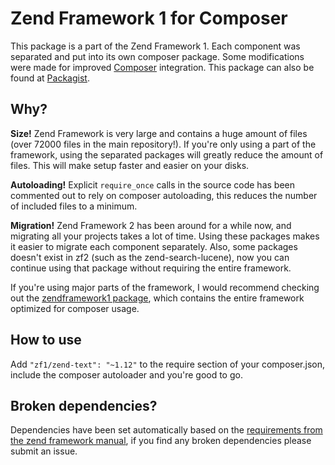 Zend Framework 1 for Composer
=============================

This package is a part of the Zend Framework 1. Each component was separated and put into its own composer package. Some modifications were made for improved [Composer](http://getcomposer.org/) integration. This package can also be found at [Packagist](http://packagist.org/packages/zf1).

## Why?

**Size!** Zend Framework is very large and contains a huge amount of files (over 72000 files in the main repository!). If you're only using a part of the framework, using the separated packages will greatly reduce the amount of files. This will make setup faster and easier on your disks.

**Autoloading!** Explicit `require_once` calls in the source code has been commented out to rely on composer autoloading, this reduces the number of included files to a minimum.

**Migration!** Zend Framework 2 has been around for a while now, and migrating all your projects takes a lot of time. Using these packages makes it easier to migrate each component separately. Also, some packages doesn't exist in zf2 (such as the zend-search-lucene), now you can continue using that package without requiring the entire framework.

If you're using major parts of the framework, I would recommend checking out the [zendframework1 package](https://github.com/bombayworks/zendframework1), which contains the entire framework optimized for composer usage.

## How to use

Add `"zf1/zend-text": "~1.12"` to the require section of your composer.json, include the composer autoloader and you're good to go.

## Broken dependencies?

Dependencies have been set automatically based on the [requirements from the zend framework manual](http://framework.zend.com/manual/1.12/en/requirements.introduction.html), if you find any broken dependencies please submit an issue.